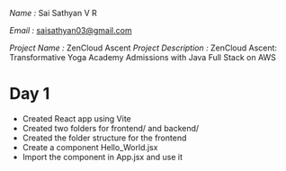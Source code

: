 _Name :_ Sai Sathyan V R

_Email :_ saisathyan03@gmail.com

_Project Name :_ ZenCloud Ascent
_Project Description :_ ZenCloud Ascent: Transformative Yoga Academy Admissions with Java Full Stack on AWS

# Day 1

- Created React app using Vite
- Created two folders for frontend/ and backend/
- Created the folder structure for the frontend
- Create a component Hello_World.jsx
- Import the component in App.jsx and use it
